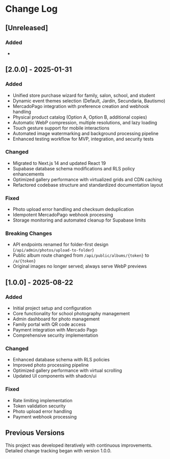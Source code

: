 # Change Log

## [Unreleased]

### Added
- 

## [2.0.0] - 2025-01-31

### Added
- Unified store purchase wizard for family, salon, school, and student
- Dynamic event themes selection (Default, Jardín, Secundaria, Bautismo)
- MercadoPago integration with preference creation and webhook handling
- Physical product catalog (Option A, Option B, additional copies)
- Automatic WebP compression, multiple resolutions, and lazy loading
- Touch gesture support for mobile interactions
- Automated image watermarking and background processing pipeline
- Enhanced testing workflow for MVP, integration, and security tests

### Changed
- Migrated to Next.js 14 and updated React 19
- Supabase database schema modifications and RLS policy enhancements
- Optimized gallery performance with virtualized grids and CDN caching
- Refactored codebase structure and standardized documentation layout

### Fixed
- Photo upload error handling and checksum deduplication
- Idempotent MercadoPago webhook processing
- Storage monitoring and automated cleanup for Supabase limits

### Breaking Changes
- API endpoints renamed for folder-first design (`/api/admin/photos/upload-to-folder`)
- Public album route changed from `/api/public/albums/{token}` to `/a/{token}`
- Original images no longer served; always serve WebP previews

## [1.0.0] - 2025-08-22

### Added
- Initial project setup and configuration
- Core functionality for school photography management
- Admin dashboard for photo management
- Family portal with QR code access
- Payment integration with Mercado Pago
- Comprehensive security implementation

### Changed
- Enhanced database schema with RLS policies
- Improved photo processing pipeline
- Optimized gallery performance with virtual scrolling
- Updated UI components with shadcn/ui

### Fixed
- Rate limiting implementation
- Token validation security
- Photo upload error handling
- Payment webhook processing

## Previous Versions

This project was developed iteratively with continuous improvements. Detailed change tracking began with version 1.0.0.
